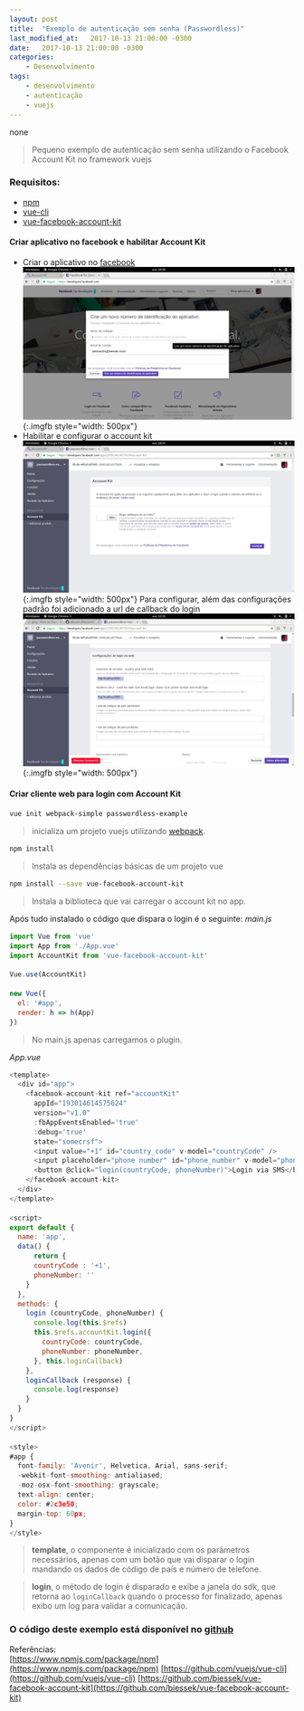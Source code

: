 ```yaml
---
layout: post
title:  "Exemplo de autenticação sem senha (Passwordless)"
last_modified_at:   2017-10-13 21:00:00 -0300
date:   2017-10-13 21:00:00 -0300
categories: 
    - Desenvolvimento    
tags: 
    - desenvolvimento 
    - autenticação
    - vuejs
---
```

none
> Pequeno exemplo de autenticação sem senha utilizando o Facebook Account Kit no framework vuejs

### Requisitos:    
-   [npm](https://www.npmjs.com/package/npm)
-   [vue-cli](https://github.com/vuejs/vue-cli)
-   [vue-facebook-account-kit](https://github.com/biessek/vue-facebook-account-kit)

#### Criar aplicativo no facebook e habilitar Account Kit
- Criar o aplicativo no [facebook](developers.facebook.com)  
![criar o aplicativo no facebook](assets/images/passwordlessex/create-fb-app.png)  
{:.imgfb style="width: 500px"}
- Habilitar e configurar o account kit  
![configurar account kit](assets/images/passwordlessex/configure-account-kit.png)
{:.imgfb style="width: 500px"}
Para configurar, além das configurações padrão foi adicionado a url de callback do login  
![callback account kit](assets/images/passwordlessex/configure-callback.png)
{:.imgfb style="width: 500px"}

#### Criar cliente web para login com Account Kit
```bash
vue init webpack-simple passwordless-example
```
> inicializa um projeto vuejs utilizando [webpack](https://webpack.github.io/).

```bash
npm install
```
> Instala as dependências básicas de um projeto vue
```bash
npm install --save vue-facebook-account-kit
```
> Instala a biblioteca que vai carregar o account kit no app.

Após tudo instalado o código que dispara o login é o seguinte:
*main.js*
```javascript
import Vue from 'vue'
import App from './App.vue'
import AccountKit from 'vue-facebook-account-kit'

Vue.use(AccountKit)

new Vue({
  el: '#app',
  render: h => h(App)
})
```
> No main.js apenas carregamos o plugin.

*App.vue*
```javascript
<template>
  <div id="app">
    <facebook-account-kit ref="accountKit"
      appId="193014614575624"
      version="v1.0"
      :fbAppEventsEnabled='true'
      :debug='true'
      state="somecrsf">
      <input value="+1" id="country_code" v-model="countryCode" />
      <input placeholder="phone number" id="phone_number" v-model="phoneNumber"/>
      <button @click="login(countryCode, phoneNumber)">Login via SMS</button>
    </facebook-account-kit>
  </div>
</template>

<script>
export default {
  name: 'app',
  data() {
      return {
      countryCode : '+1',
      phoneNumber: ''    
    }
  },
  methods: {
    login (countryCode, phoneNumber) {
      console.log(this.$refs)
      this.$refs.accountKit.login({
        countryCode: countryCode, 
        phoneNumber: phoneNumber,
      }, this.loginCallback)
    },
    loginCallback (response) {
      console.log(response)
    }
  }
}
</script>

<style>
#app {
  font-family: 'Avenir', Helvetica, Arial, sans-serif;
  -webkit-font-smoothing: antialiased;
  -moz-osx-font-smoothing: grayscale;
  text-align: center;
  color: #2c3e50;
  margin-top: 60px;
}
</style>
```
> **template**, o componente é inicializado com os parâmetros necessários, apenas com um botão que vai disparar o login mandando os dados de código de país e número de telefone.

> **login**, o método de login é disparado e exibe a janela do sdk, que retorna ao `loginCallback` quando o processo for finalizado, apenas exibo um log para validar a comunicação.

### O código deste exemplo está disponível no [github]()

Referências:   
[https://www.npmjs.com/package/npm](https://www.npmjs.com/package/npm)
[https://github.com/vuejs/vue-cli](https://github.com/vuejs/vue-cli)
[https://github.com/biessek/vue-facebook-account-kit](https://github.com/biessek/vue-facebook-account-kit)